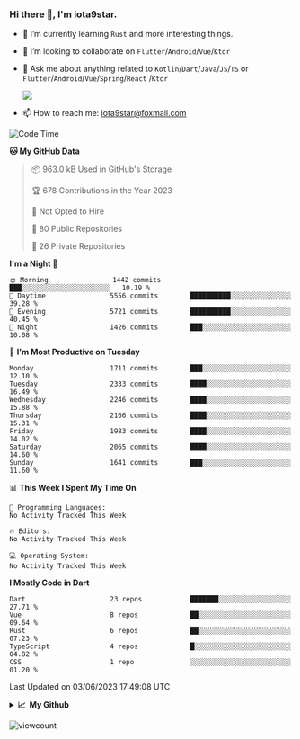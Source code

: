### Hi there 👋, I'm iota9star.

- 🌱 I’m currently learning `Rust` and more interesting things.
- 👯 I’m looking to collaborate on `Flutter`/`Android`/`Vue`/`Ktor`
- 💬 Ask me about anything related to `Kotlin`/`Dart`/`Java`/`JS`/`TS` or `Flutter`/`Android`/`Vue`/`Spring`/`React`
  /`Ktor`
  
  ![](https://github-readme-stats.vercel.app/api/top-langs?username=iota9star&show_icons=true&locale=en&layout=compact)
  
- 📫 How to reach me: [iota9star@foxmail.com](iota9star@foxmail.com)


<!--START_SECTION:waka-->
![Code Time](http://img.shields.io/badge/Code%20Time-3%2C090%20hrs%2054%20mins-blue)

**🐱 My GitHub Data** 

> 📦 963.0 kB Used in GitHub's Storage 
 > 
> 🏆 678 Contributions in the Year 2023
 > 
> 🚫 Not Opted to Hire
 > 
> 📜 80 Public Repositories 
 > 
> 🔑 26 Private Repositories 
 > 
**I'm a Night 🦉** 

```text
🌞 Morning                1442 commits        ███░░░░░░░░░░░░░░░░░░░░░░   10.19 % 
🌆 Daytime                5556 commits        ██████████░░░░░░░░░░░░░░░   39.28 % 
🌃 Evening                5721 commits        ██████████░░░░░░░░░░░░░░░   40.45 % 
🌙 Night                  1426 commits        ███░░░░░░░░░░░░░░░░░░░░░░   10.08 % 
```
📅 **I'm Most Productive on Tuesday** 

```text
Monday                   1711 commits        ███░░░░░░░░░░░░░░░░░░░░░░   12.10 % 
Tuesday                  2333 commits        ████░░░░░░░░░░░░░░░░░░░░░   16.49 % 
Wednesday                2246 commits        ████░░░░░░░░░░░░░░░░░░░░░   15.88 % 
Thursday                 2166 commits        ████░░░░░░░░░░░░░░░░░░░░░   15.31 % 
Friday                   1983 commits        ████░░░░░░░░░░░░░░░░░░░░░   14.02 % 
Saturday                 2065 commits        ████░░░░░░░░░░░░░░░░░░░░░   14.60 % 
Sunday                   1641 commits        ███░░░░░░░░░░░░░░░░░░░░░░   11.60 % 
```


📊 **This Week I Spent My Time On** 

```text
💬 Programming Languages: 
No Activity Tracked This Week

🔥 Editors: 
No Activity Tracked This Week

💻 Operating System: 
No Activity Tracked This Week
```

**I Mostly Code in Dart** 

```text
Dart                     23 repos            ███████░░░░░░░░░░░░░░░░░░   27.71 % 
Vue                      8 repos             ██░░░░░░░░░░░░░░░░░░░░░░░   09.64 % 
Rust                     6 repos             ██░░░░░░░░░░░░░░░░░░░░░░░   07.23 % 
TypeScript               4 repos             █░░░░░░░░░░░░░░░░░░░░░░░░   04.82 % 
CSS                      1 repo              ░░░░░░░░░░░░░░░░░░░░░░░░░   01.20 % 
```




 Last Updated on 03/06/2023 17:49:08 UTC
<!--END_SECTION:waka-->

<details>
  <summary><b>📈&nbsp;&nbsp;My Github</b></summary>
  <br>
  <img src='https://github-profile-trophy.vercel.app/?username=iota9star'>
  <img src='https://bad-apple-github-readme.vercel.app/api?show_bg=1&username=iota9star&hide_title=true'>
  <img src='http://cr-skills-chart-widget.azurewebsites.net/api/api?username=iota9star'>
  <img src='https://github-readme-stats.vercel.app/api/wakatime?username=iota9star&layout=compact'>
</details>


![viewcount](https://count.getloli.com/get/@iota9star?theme=rule34)
